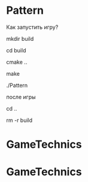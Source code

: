 # Pattern

Как запустить игру?

mkdir build

cd build

cmake ..

make

./Pattern


после игры

cd ..

rm -r build
# GameTechnics
# GameTechnics

